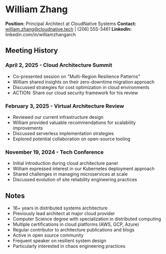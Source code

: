 # William Zhang
**Position:** Principal Architect at CloudNative Systems
**Contact:** william.zhang@cloudnative.tech | (206) 555-3461
**LinkedIn:** linkedin.com/in/williamzhangarch

## Meeting History

### April 2, 2025 - Cloud Architecture Summit
* Co-presented session on "Multi-Region Resilience Patterns"
* William shared insights on their zero-downtime migration approach
* Discussed strategies for cost optimization in cloud environments
* ACTION: Share our cloud security framework for his review

### February 3, 2025 - Virtual Architecture Review
* Reviewed our current infrastructure design
* William provided valuable recommendations for scalability improvements
* Discussed serverless implementation strategies
* Explored potential collaboration on open-source tooling

### November 19, 2024 - Tech Conference
* Initial introduction during cloud architecture panel
* William expressed interest in our Kubernetes deployment approach
* Shared challenges in managing microservices at scale
* Discussed evolution of site reliability engineering practices

## Notes
* 16+ years in distributed systems architecture
* Previously lead architect at major cloud provider
* Computer Science degree with specialization in distributed computing
* Multiple certifications in cloud platforms (AWS, GCP, Azure)
* Regular contributor to architecture publications and blogs
* Active in open source community
* Frequent speaker on resilient system design
* Particularly interested in chaos engineering practices